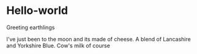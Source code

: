 # Hello-world

Greeting earthlings

I've just been to the moon and its made of cheese. A blend of Lancashire and Yorkshire Blue.
Cow's milk of course
